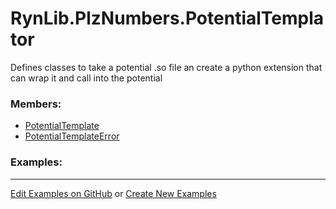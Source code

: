 # <a id="RynLib.PlzNumbers.PotentialTemplator">RynLib.PlzNumbers.PotentialTemplator</a>
    
Defines classes to take a potential .so file an create a python extension that can wrap it and call into the potential

### Members:

  - [PotentialTemplate](PotentialTemplator/PotentialTemplate.md)
  - [PotentialTemplateError](PotentialTemplator/PotentialTemplateError.md)

### Examples:



___

[Edit Examples on GitHub](https://github.com/McCoyGroup/References/edit/gh-pages/Documentation/examples/RynLib/PlzNumbers/PotentialTemplator.md) or 
[Create New Examples](https://github.com/McCoyGroup/References/new/gh-pages/?filename=Documentation/examples/RynLib/PlzNumbers/PotentialTemplator.md)